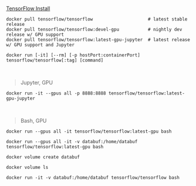 [TensorFlow Install](https://www.tensorflow.org/install/docker)

```
docker pull tensorflow/tensorflow                     # latest stable release
docker pull tensorflow/tensorflow:devel-gpu           # nightly dev release w/ GPU support
docker pull tensorflow/tensorflow:latest-gpu-jupyter  # latest release w/ GPU support and Jupyter
```

``` 
docker run [-it] [--rm] [-p hostPort:containerPort] tensorflow/tensorflow[:tag] [command]
```
<br>

> Jupyter, GPU

```
docker run -it --gpus all -p 8888:8888 tensorflow/tensorflow:latest-gpu-jupyter
```
<br>

> Bash, GPU
```
docker run --gpus all -it tensorflow/tensorflow:latest-gpu bash

docker run --gpus all -it -v databuf:/home/databuf tensorflow/tensorflow:latest-gpu bash
```


```
docker volume create databuf

docker volume ls
```

```
docker run -it -v databuf:/home/databuf tensorflow/tensorflow bash
```